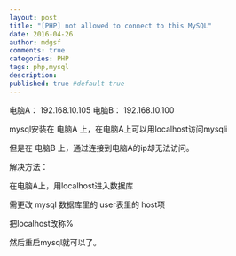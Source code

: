 ```yaml
---
layout: post
title: "[PHP] not allowed to connect to this MySQL"
date: 2016-04-26
author: mdgsf
comments: true
categories: PHP
tags: php,mysql
description:
published: true #default true
---
```


电脑A： 192.168.10.105
电脑B： 192.168.10.100

mysql安装在 电脑A 上，在电脑A上可以用localhost访问mysqli

但是在 电脑B 上，通过连接到电脑A的ip却无法访问。

解决方法：

在电脑A上，用localhost进入数据库

需更改 mysql 数据库里的 user表里的 host项

把localhost改称%

然后重启mysql就可以了。
